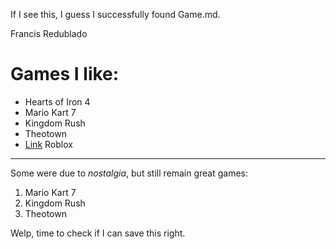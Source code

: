 If I see this, I guess I successfully found Game.md.

Francis Redublado
# Games I like:

* Hearts of Iron 4
* Mario Kart 7
* Kingdom Rush
* Theotown
* [Link](https://roblox.com) Roblox

---

Some were due to *nostalgia*, but still remain great games:
1. Mario Kart 7
2. Kingdom Rush
3. Theotown

Welp, time to check if I can save this right.
